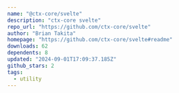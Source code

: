 ```yaml
---
name: "@ctx-core/svelte"
description: "ctx-core svelte"
repo_url: "https://github.com/ctx-core/svelte"
author: "Brian Takita"
homepage: "https://github.com/ctx-core/svelte#readme"
downloads: 62
dependents: 8
updated: "2024-09-01T17:09:37.185Z"
github_stars: 2
tags: 
  - utility
---
```

